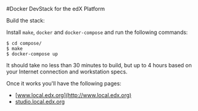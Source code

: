#Docker DevStack for the edX Platform



Build the stack:

Install `make`, `docker` and `docker-compose` and run the following commands:

    $ cd compose/
    $ make
    $ docker-compose up


It should take no less than 30 minutes to build, but up to 4 hours based on your Internet connection and workstation specs.


Once it works you'll have the following pages:

 - [www.local.edx.org](http://www.local.edx.org)
 - [studio.local.edx.org](http://studio.local.edx.org)
